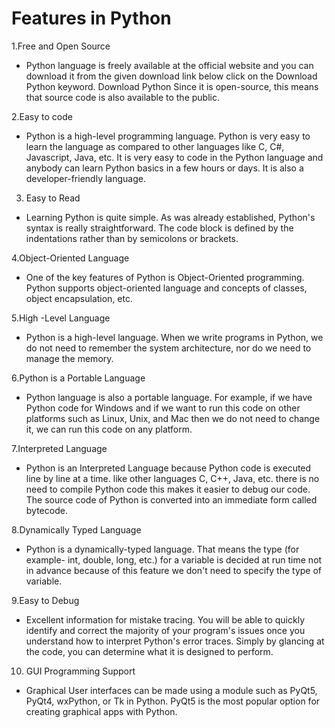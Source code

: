 

Features in Python
===============

1.Free and Open Source
* Python language is freely available at the official website and you can download it from the given download link below click on the Download Python keyword. Download Python Since it is open-source, this means that source code is also available to the public. 

2.Easy to code
* Python is a high-level programming language. Python is very easy to learn the language as compared to other languages like C, C#, Javascript, Java, etc. It is very easy to code in the Python language and anybody can learn Python basics in a few hours or days. It is also a developer-friendly language. 


3. Easy to Read
* Learning Python is quite simple. As was already established, Python's syntax is really straightforward. The code block is defined by the indentations rather than by semicolons or brackets.


4.Object-Oriented Language
* One of the key features of Python is Object-Oriented programming. Python supports object-oriented language and concepts of classes, object encapsulation, etc. 


5.High -Level Language
* Python is a high-level language. When we write programs in Python, we do not need to remember the system architecture, nor do we need to manage the memory.


6.Python is a Portable Language
* Python language is also a portable language. For example, if we have Python code for Windows and if we want to run this code on other platforms such as Linux, Unix, and Mac then we do not need to change it, we can run this code on any platform.


7.Interpreted Language
* Python is an Interpreted Language because Python code is executed line by line at a time. like other languages C, C++, Java, etc. there is no need to compile Python code this makes it easier to debug our code. The source code of Python is converted into an immediate form called bytecode.


8.Dynamically Typed Language
* Python is a dynamically-typed language. That means the type (for example- int, double, long, etc.) for a variable is decided at run time not in advance because of this feature we don't need to specify the type of variable.


9.Easy to Debug
* Excellent information for mistake tracing. You will be able to quickly identify and correct the majority of your program's issues once you understand how to interpret Python's error traces. Simply by glancing at the code, you can determine what it is designed to perform.


10. GUI Programming Support
* Graphical User interfaces can be made using a module such as PyQt5, PyQt4, wxPython, or Tk in Python. PyQt5 is the most popular option for creating graphical apps with Python.









